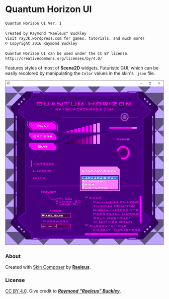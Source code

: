 # Quantum Horizon UI

```
Quantum Horizon UI Ver. 1

Created by Raymond "Raeleus" Buckley
Visit ray3k.wordpress.com for games, tutorials, and much more!
© Copyright 2016 Raymond Buckley

Quantum Horizon UI can be used under the CC BY license.
http://creativecommons.org/licenses/by/4.0/
```

Features styles of most of **Scene2D** widgets. Futuristic GUI, which can be easily recolored by manipulating the `Color` values in the skin's `.json` file.

![Quantum Horizon](preview.png)

### About

Created with [Skin Composer](https://github.com/raeleus/skin-composer) by [**Raeleus**](https://ray3k.wordpress.com/quantum-horizon-ui-skin-for-libgdx/).

### License
[CC BY 4.0](http://creativecommons.org/licenses/by/4.0/). Give credit to [***Raymond "Raeleus" Buckley***](https://ray3k.wordpress.com/software/skin-composer-for-libgdx/).
